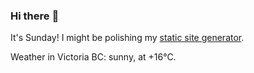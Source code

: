 ### Hi there :wave:

It's Sunday! I might be polishing my [static site generator](https://github.com/bewuethr/pandoc-bash-blog).

Weather in Victoria BC: sunny, at +16°C.
